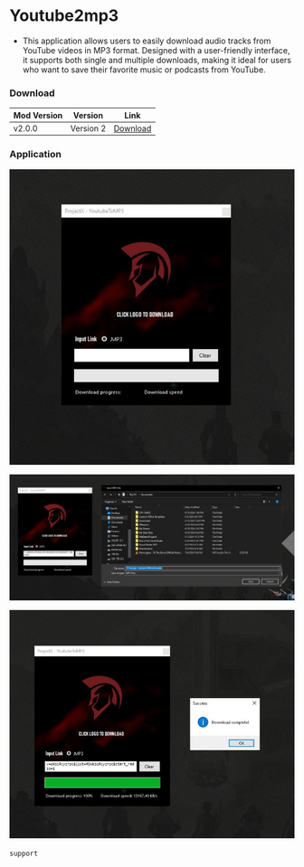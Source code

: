 # Youtube2mp3
- This application allows users to easily download audio tracks from YouTube videos in MP3 format. Designed with a user-friendly interface, it supports both single and multiple downloads, making it ideal for users who want to save their favorite music or podcasts from YouTube.

### Download
| Mod Version| Version | Link |
|----------|-------------|-----------------|
| v2.0.0 | Version 2 | [Download](https://www.mediafire.com/file/lqbm3jpfb7uc0g8/YoutubetoMp3.rar/file) 

### Application


![Image Link](https://github.com/unrealisticfaces/youtube2mp3/blob/main/photos/449838824_1311365133153937_4272850927892661118_n.jpg)

![Image Link](https://github.com/unrealisticfaces/youtube2mp3/blob/main/photos/449862665_1311365146487269_1245850757706128495_n.jpg)

![Image Link](https://github.com/unrealisticfaces/youtube2mp3/blob/main/photos/449703863_1311365136487270_4253138850949869873_n.jpg)

``support``
